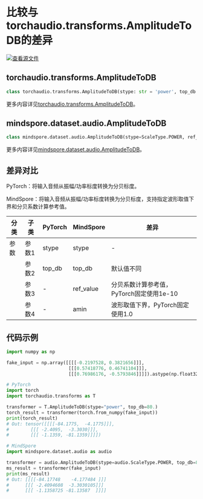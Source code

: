 # 比较与torchaudio.transforms.AmplitudeToDB的差异

[![查看源文件](https://mindspore-website.obs.cn-north-4.myhuaweicloud.com/website-images/r2.3.0/resource/_static/logo_source.svg)](https://gitee.com/mindspore/docs/blob/r2.3.0/docs/mindspore/source_zh_cn/note/api_mapping/pytorch_diff/AmplitudeToDB.md)

## torchaudio.transforms.AmplitudeToDB

```python
class torchaudio.transforms.AmplitudeToDB(stype: str = 'power', top_db: Optional[float] = None)
```

更多内容详见[torchaudio.transforms.AmplitudeToDB](https://pytorch.org/audio/0.8.0/transforms.html#torchaudio.transforms.AmplitudeToDB.html)。

## mindspore.dataset.audio.AmplitudeToDB

```python
class mindspore.dataset.audio.AmplitudeToDB(stype=ScaleType.POWER, ref_value=1.0, amin=1e-10, top_db=80.0)
```

更多内容详见[mindspore.dataset.audio.AmplitudeToDB](https://mindspore.cn/docs/zh-CN/r2.3.0/api_python/dataset_audio/mindspore.dataset.audio.AmplitudeToDB.html#mindspore.dataset.audio.AmplitudeToDB)。

## 差异对比

PyTorch：将输入音频从振幅/功率标度转换为分贝标度。

MindSpore：将输入音频从振幅/功率标度转换为分贝标度，支持指定波形取值下界和分贝系数计算参考值。

| 分类 | 子类 |PyTorch | MindSpore | 差异 |
| --- | ---   | ---   | ---        |---  |
|参数 | 参数1 | stype    | stype    | - |
|     | 参数2 | top_db   | top_db   | 默认值不同 |
|     | 参数3 | -   | ref_value   | 分贝系数计算参考值，PyTorch固定使用1e-10 |
|     | 参数4 | -   | amin   | 波形取值下界，PyTorch固定使用1.0 |

## 代码示例

```python
import numpy as np

fake_input = np.array([[[[-0.2197528, 0.3821656]]],
                       [[[0.57418776, 0.46741104]]],
                       [[[0.76986176, -0.5793846]]]]).astype(np.float32)

# PyTorch
import torch
import torchaudio.transforms as T

transformer = T.AmplitudeToDB(stype="power", top_db=80.)
torch_result = transformer(torch.from_numpy(fake_input))
print(torch_result)
# Out: tensor([[[[-84.1775,  -4.1775]]],
#        [[[ -2.4095,  -3.3030]]],
#        [[[ -1.1359, -81.1359]]]])

# MindSpore
import mindspore.dataset.audio as audio

transformer = audio.AmplitudeToDB(stype=audio.ScaleType.POWER, top_db=80., ref_value=1.0, amin=1e-10)
ms_result = transformer(fake_input)
print(ms_result)
# Out: [[[[-84.17748    -4.177484 ]]]
#      [[[ -2.4094608  -3.3030105]]]
#      [[[ -1.1358725 -81.13587  ]]]]
```
